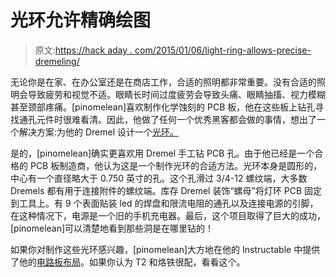 # 光环允许精确绘图

> 原文:[https://hack aday . com/2015/01/06/light-ring-allows-precise-dremeling/](https://hackaday.com/2015/01/06/light-ring-allows-precise-dremeling/)

无论你是在家、在办公室还是在商店工作，合适的照明都非常重要。没有合适的照明会导致疲劳和视觉不适。眼睛长时间过度疲劳会导致头痛、眼睛抽搐、视力模糊甚至颈部疼痛。[pinomelean]喜欢制作化学蚀刻的 PCB 板，他在这些板上钻孔寻找通孔元件时很难看清。因此，他做了任何一个优秀黑客都会做的事情，想出了一个解决方案:为他的 Dremel 设计一个[光环。](http://www.instructables.com/id/Make-your-own-LED-ring-for-dremel/?ALLSTEPS)

是的，[pinomelean]确实更喜欢用 Dremel 手工钻 PCB 孔。由于他已经是一个合格的 PCB 板制造商，他认为这是一个制作光环的合适方法。光环本身是圆形的，中心有一个直径略大于 0.750 英寸的孔。这个孔滑过 3/4-12 螺纹端，大多数 Dremels 都有用于连接附件的螺纹端。库存 Dremel 装饰“螺母”将灯环 PCB 固定到工具上。有 9 个表面贴装 led 的焊盘和限流电阻的通孔以及连接电源的引脚，在这种情况下，电源是一个旧的手机充电器。最后，这个项目取得了巨大的成功，[pinomelean]可以清楚地看到那些洞是在哪里钻的！

如果你对制作这些光环感兴趣，[pinomelean]大方地在他的 Instructable 中提供了他的[电路板布局](http://www.instructables.com/file/F75TY0JHDYZOQ1R)。如果你认为 T2 和烙铁很配，看看这个。
